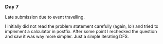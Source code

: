 ### Day 7

Late submission due to event travelling.

I initially did not read the problem statement carefully (again, lol) and tried to implement a calculator in postfix. After some point I rechecked the question and saw it was way more simpler. Just a simple iterating DFS.
